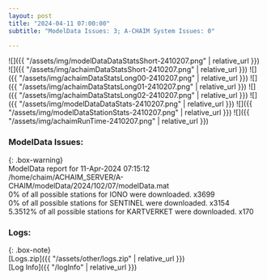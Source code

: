 ```yaml
---
layout: post
title: "2024-04-11 07:00:00"
subtitle: "ModelData Issues: 3; A-CHAIM System Issues: 0"

---
```


![]({{ "/assets/img/modelDataDataStatsShort-2410207.png" | relative_url }})
![]({{ "/assets/img/achaimDataStatsShort-2410207.png" | relative_url }})
![]({{ "/assets/img/achaimDataStatsLong00-2410207.png" | relative_url }})
![]({{ "/assets/img/achaimDataStatsLong01-2410207.png" | relative_url }})
![]({{ "/assets/img/achaimDataStatsLong02-2410207.png" | relative_url }})
![]({{ "/assets/img/modelDataDataStats-2410207.png" | relative_url }})
![]({{ "/assets/img/modelDataStationStats-2410207.png" | relative_url }})
![]({{ "/assets/img/achaimRunTime-2410207.png" | relative_url }})


### ModelData Issues:  
  
{: .box-warning}  
 ModelData report for 11-Apr-2024 07:15:12   
 /home/chaim/ACHAIM_SERVER/A-CHAIM/modelData/2024/102/07/modelData.mat   
 0% of all possible stations for IONO were downloaded. x3699   
 0% of all possible stations for SENTINEL were downloaded. x3154   
 5.3512% of all possible stations for KARTVERKET were downloaded. x170   
  


### Logs:  
  
{: .box-note}  
[Logs.zip]({{ "/assets/other/logs.zip" | relative_url }})  
[Log Info]({{ "/logInfo" | relative_url }})  
